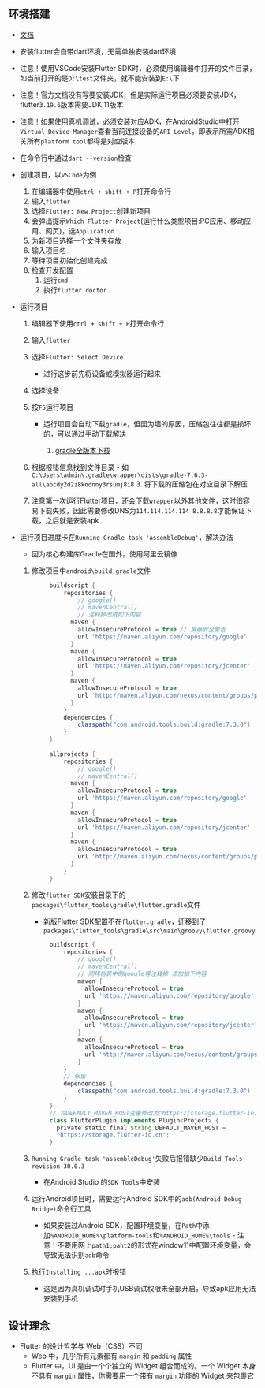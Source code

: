 ## 环境搭建

- [文档](https://flutter.cn/docs/get-started)

- 安装flutter会自带dart环境，无需单独安装dart环境

- 注意！使用VSCode安装Flutter SDK时，必须使用编辑器中打开的文件目录，如当前打开的是`D:\test`文件夹，就不能安装到`E:\`下

- 注意！官方文档没有写要安装JDK，但是实际运行项目必须要安装JDK，flutter`3.19.6`版本需要JDK 11版本

- 注意！如果使用真机调试，必须安装对应ADK，在AndroidStudio中打开`Virtual Device Manager`查看当前连接设备的`API Level`，即表示所需ADK相关所有`platform tool`都得是对应版本

- 在命令行中通过`dart --version`检查

- 创建项目，以`VSCode`为例

  1. 在编辑器中使用`ctrl + shift + P`打开命令行
  2. 输入`flutter`
  3. 选择`Flutter: New Project`创建新项目
  4. 会弹出提示`Which Flutter Project`(运行什么类型项目:PC应用、移动应用、网页)，选`Application`
  5. 为新项目选择一个文件夹存放
  6. 输入项目名
  7. 等待项目初始化创建完成
  8. 检查开发配置
     1. 运行`cmd`
     2. 执行`flutter doctor`

- 运行项目

  1. 编辑器下使用`ctrl + shift + P`打开命令行

  2. 输入`flutter`

  3. 选择`Flutter: Select Device`

     - 进行这步前先将设备或模拟器运行起来

  4. 选择设备

  5. 按`F5`运行项目

     - 运行项目会自动下载`gradle`，但因为墙的原因，压缩包往往都是损坏的，可以通过手动下载解决

       1. [gradle全版本下载](https://services.gradle.org/distributions/)
  2. 根据报错信息找到文件目录
          - 如`C:\Users\admin\.gradle\wrapper\dists\gradle-7.6.3-all\aocdy2d2z8kodnny3rsumj8i8`
       3. 将下载的压缩包在对应目录下解压
  4. 注意第一次运行Flutter项目，还会下载`wrapper`以外其他文件，这时很容易下载失败，因此需要修改DNS为`114.114.114.114 8.8.8.8`才能保证下载，之后就是安装apk
  
- 运行项目进度卡在`Running Gradle task 'assembleDebug'`，解决办法
  
  - 因为核心构建库Gradle在国外，使用阿里云镜像
    
  1. 修改项目中`android\build.gradle`文件
     
     ```gradle
          buildscript {
              repositories {
                  // google()
                  // mavenCentral()
                  // 注释掉改成如下内容
                maven { 
                  allowInsecureProtocol = true // 屏蔽安全警告
                  url 'https://maven.aliyun.com/repository/google'
                }
                maven { 
                  allowInsecureProtocol = true
                  url 'https://maven.aliyun.com/repository/jcenter'
                }
                maven { 
                  allowInsecureProtocol = true
                  url 'http://maven.aliyun.com/nexus/content/groups/public'
                }
              }
              dependencies {
                  classpath("com.android.tools.build:gradle:7.3.0")
              }
          }
          
          allprojects {
              repositories {
                  // google()
                  // mavenCentral()
                maven { 
                  allowInsecureProtocol = true
                  url 'https://maven.aliyun.com/repository/google'
                }
                maven { 
                  allowInsecureProtocol = true
                  url 'https://maven.aliyun.com/repository/jcenter'
                }
                maven { 
                  allowInsecureProtocol = true
                  url 'http://maven.aliyun.com/nexus/content/groups/public'
                }
              }
          }
     ```
     
  2. 修改`flutter SDK`安装目录下的`packages\flutter_tools\gradle\flutter.gradle`文件
     
     - 新版Flutter SDK配置不在`flutter.gradle`，迁移到了`packages\flutter_tools\gradle\src\main\groovy\flutter.groovy`
     
     ```gradle
          buildscript {
              repositories {
                  // google()
                  // mavenCentral()
                  // 同样将其中的google等注释掉 添加如下内容
                  maven { 
                    allowInsecureProtocol = true
                    url 'https://maven.aliyun.com/repository/google'
                  }
                  maven { 
                    allowInsecureProtocol = true
                    url 'https://maven.aliyun.com/repository/jcenter'
                  }
                  maven { 
                    allowInsecureProtocol = true
                    url 'http://maven.aliyun.com/nexus/content/groups/public'
                  }
              }
              // 保留
              dependencies {
                  classpath("com.android.tools.build:gradle:7.3.0")
              }
          }
          // 将DEFAULT_MAVEN_HOST变量修改为"https://storage.flutter-io.cn"
          class FlutterPlugin implements Plugin<Project> {
          	private static final String DEFAULT_MAVEN_HOST =    
          	"https://storage.flutter-io.cn";
          }
     ```
     
  3. `Running Gradle task 'assembleDebug'`失败后报错缺少`Build Tools revision 30.0.3`
     
     - 在Android Studio 的`SDK Tools`中安装
     
  4. 运行Android项目时，需要运行Android SDK中的`adb(Android Debug Bridge)`命令行工具
     
     - 如果安装过Android SDK，配置环境变量，在`Path`中添加`%ANDROID_HOME%\platform-tools`和`%ANDROID_HOME%\tools`
            - 注意！不要用网上`path1;paht2`的形式在window11中配置环境变量，会导致无法识别`adb`命令
     
  5. 执行`Installing ...apk`时报错
     
     - 这是因为真机调试时手机USB调试权限未全部开启，导致apk应用无法安装到手机

## 设计理念

- Flutter 的设计哲学与 Web（CSS）不同
  -  Web 中，几乎所有元素都有 `margin` 和 `padding` 属性
  - Flutter 中，UI 是由一个个独立的 Widget 组合而成的。一个 Widget 本身不具有 `margin` 属性，你需要用一个带有 `margin` 功能的 Widget 来包裹它